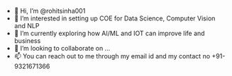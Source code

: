 - 👋 Hi, I’m @rohitsinha001
- 👀 I’m interested in setting up COE for Data Science, Computer Vision and NLP 
- 🌱 I’m currently exploring how AI/ML and IOT can improve life and business
- 💞️ I’m looking to collaborate on ...
- 📫 You can reach out to me through my email id and my contact no +91-9321671366

<!---
rohitsinha001/rohitsinha001 is a ✨ special ✨ repository because its `README.md` (this file) appears on your GitHub profile.
You can click the Preview link to take a look at your changes.
--->
